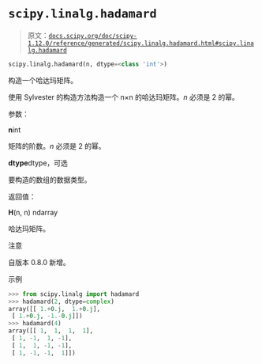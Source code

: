 # `scipy.linalg.hadamard`

> 原文：[`docs.scipy.org/doc/scipy-1.12.0/reference/generated/scipy.linalg.hadamard.html#scipy.linalg.hadamard`](https://docs.scipy.org/doc/scipy-1.12.0/reference/generated/scipy.linalg.hadamard.html#scipy.linalg.hadamard)

```py
scipy.linalg.hadamard(n, dtype=<class 'int'>)
```

构造一个哈达玛矩阵。

使用 Sylvester 的构造方法构造一个 n×n 的哈达玛矩阵。*n* 必须是 2 的幂。

参数：

**n**int

矩阵的阶数。*n* 必须是 2 的幂。

**dtype**dtype，可选

要构造的数组的数据类型。

返回值：

**H**(n, n) ndarray

哈达玛矩阵。

注意

自版本 0.8.0 新增。

示例

```py
>>> from scipy.linalg import hadamard
>>> hadamard(2, dtype=complex)
array([[ 1.+0.j,  1.+0.j],
 [ 1.+0.j, -1.-0.j]])
>>> hadamard(4)
array([[ 1,  1,  1,  1],
 [ 1, -1,  1, -1],
 [ 1,  1, -1, -1],
 [ 1, -1, -1,  1]]) 
```
